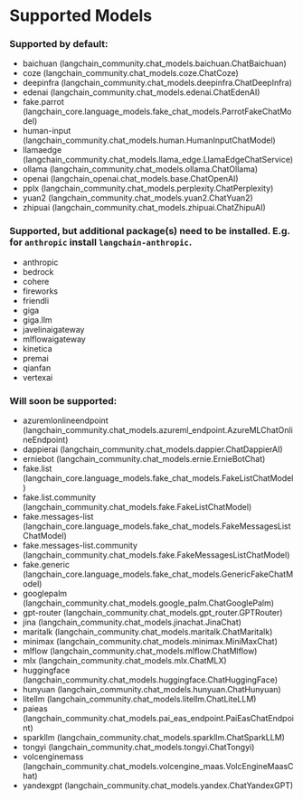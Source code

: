 # Supported Models

### Supported by default:

* baichuan (langchain_community.chat_models.baichuan.ChatBaichuan)
* coze (langchain_community.chat_models.coze.ChatCoze)
* deepinfra (langchain_community.chat_models.deepinfra.ChatDeepInfra)
* edenai (langchain_community.chat_models.edenai.ChatEdenAI)
* fake.parrot (langchain_core.language_models.fake_chat_models.ParrotFakeChatModel)
* human-input (langchain_community.chat_models.human.HumanInputChatModel)
* llamaedge (langchain_community.chat_models.llama_edge.LlamaEdgeChatService)
* ollama (langchain_community.chat_models.ollama.ChatOllama)
* openai (langchain_openai.chat_models.base.ChatOpenAI)
* pplx (langchain_community.chat_models.perplexity.ChatPerplexity)
* yuan2 (langchain_community.chat_models.yuan2.ChatYuan2)
* zhipuai (langchain_community.chat_models.zhipuai.ChatZhipuAI)

### Supported, but additional package(s) need to be installed. E.g. for `anthropic` install `langchain-anthropic`.

* anthropic
* bedrock
* cohere
* fireworks
* friendli
* giga
* giga.llm
* javelinaigateway
* mlflowaigateway
* kinetica
* premai
* qianfan
* vertexai

### Will soon be supported:

* azuremlonlineendpoint (langchain_community.chat_models.azureml_endpoint.AzureMLChatOnlineEndpoint)
* dappierai (langchain_community.chat_models.dappier.ChatDappierAI)
* erniebot (langchain_community.chat_models.ernie.ErnieBotChat)
* fake.list (langchain_core.language_models.fake_chat_models.FakeListChatModel)
* fake.list.community (langchain_community.chat_models.fake.FakeListChatModel)
* fake.messages-list (langchain_core.language_models.fake_chat_models.FakeMessagesListChatModel)
* fake.messages-list.community (langchain_community.chat_models.fake.FakeMessagesListChatModel)
* fake.generic (langchain_core.language_models.fake_chat_models.GenericFakeChatModel)
* googlepalm (langchain_community.chat_models.google_palm.ChatGooglePalm)
* gpt-router (langchain_community.chat_models.gpt_router.GPTRouter)
* jina (langchain_community.chat_models.jinachat.JinaChat)
* maritalk (langchain_community.chat_models.maritalk.ChatMaritalk)
* minimax (langchain_community.chat_models.minimax.MiniMaxChat)
* mlflow (langchain_community.chat_models.mlflow.ChatMlflow)
* mlx (langchain_community.chat_models.mlx.ChatMLX)
* huggingface (langchain_community.chat_models.huggingface.ChatHuggingFace)
* hunyuan (langchain_community.chat_models.hunyuan.ChatHunyuan)
* litellm (langchain_community.chat_models.litellm.ChatLiteLLM)
* paieas (langchain_community.chat_models.pai_eas_endpoint.PaiEasChatEndpoint)
* sparkllm (langchain_community.chat_models.sparkllm.ChatSparkLLM)
* tongyi (langchain_community.chat_models.tongyi.ChatTongyi)
* volcenginemass (langchain_community.chat_models.volcengine_maas.VolcEngineMaasChat)
* yandexgpt (langchain_community.chat_models.yandex.ChatYandexGPT)